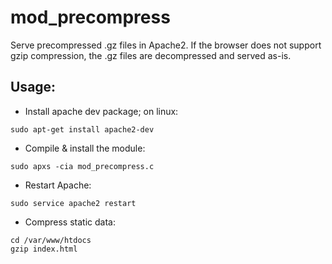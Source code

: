 # mod_precompress
Serve precompressed .gz files in Apache2. If the browser does not support gzip compression, the .gz files are decompressed and served as-is.

## Usage:

* Install apache dev package; on linux:
```
sudo apt-get install apache2-dev
```
* Compile & install the module:
```
sudo apxs -cia mod_precompress.c
```
* Restart Apache:
```
sudo service apache2 restart
```
* Compress static data:
```
cd /var/www/htdocs
gzip index.html
```
